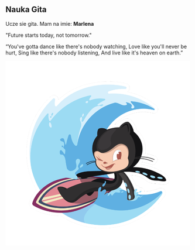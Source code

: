 ## Nauka Gita
Ucze sie gita. Mam na imie: **Marlena**

"Future starts today, not tomorrow."


“You've gotta dance like there's nobody watching,
Love like you'll never be hurt,
Sing like there's nobody listening,
And live like it's heaven on earth.” 

![tekst](https://github.com/MarlenaLena/Nauka-Gita-/blob/master/surftocat.png)

